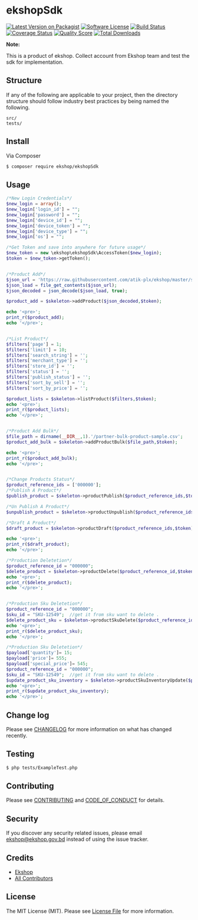 # ekshopSdk

[![Latest Version on Packagist][ico-version]][link-packagist]
[![Software License][ico-license]](LICENSE.md)
[![Build Status][ico-travis]][link-travis]
[![Coverage Status][ico-scrutinizer]][link-scrutinizer]
[![Quality Score][ico-code-quality]][link-code-quality]
[![Total Downloads][ico-downloads]][link-downloads]

**Note:** 

This is a product of ekshop. Collect account from Ekshop team and test the sdk for implementation.

## Structure

If any of the following are applicable to your project, then the directory structure should follow industry best practices by being named the following.

```
src/
tests/
```


## Install

Via Composer

``` bash
$ composer require ekshop/ekshopSdk
```

## Usage

``` php
/*New Login Credentials*/
$new_login = array();
$new_login['login_id'] = "";
$new_login['password'] = "";
$new_login['device_id'] = "";
$new_login['device_token'] = "";
$new_login['device_type'] = "";
$new_login['os'] = "";

/*Get Token and save into anywhere for future usage*/
$new_token = new \ekshop\ekshopSdk\AccessToken($new_login);
$token = $new_token->getToken();


/*Product Add*/
$json_url = 'https://raw.githubusercontent.com/atik-plx/ekshop/master/sample-product.json';
$json_load = file_get_contents($json_url);
$json_decoded = json_decode($json_load, true);

$product_add = $skeleton->addProduct($json_decoded,$token);

echo '<pre>';
print_r($product_add);
echo '</pre>';


/*List Product*/
$filters['page'] = 1;
$filters['limit'] = 10;
$filters['search_string'] = '';
$filters['merchant_type'] = '';
$filters['store_id'] = '';
$filters['status'] = '';
$filters['publish_status'] = '';
$filters['sort_by_sell'] = '';
$filters['sort_by_price'] = '';

$product_lists = $skeleton->listProduct($filters,$token);
echo '<pre>';
print_r($product_lists);
echo '</pre>';


/*Product Add Bulk*/
$file_path = dirname(__DIR__,1).'/partner-bulk-product-sample.csv';
$product_add_bulk = $skeleton->addProductBulk($file_path,$token);

echo '<pre>';
print_r($product_add_bulk);
echo '</pre>';


/*Change Products Status*/
$product_reference_ids = ['000000'];
/*Publish A Product*/
$publish_product = $skeleton->productPublish($product_reference_ids,$token);

/*Un Publish A Product*/
$unpublish_product = $skeleton->productUnpublish($product_reference_ids,$token);

/*Draft A Product*/
$draft_product = $skeleton->productDraft($product_reference_ids,$token);

echo '<pre>';
print_r($draft_product);
echo '</pre>';

/*Production Deletetion*/
$product_reference_id = "000000";
$delete_product = $skeleton->productDelete($product_reference_id,$token);
echo '<pre>';
print_r($delete_product);
echo '</pre>';


/*Production Sku Deletetion*/
$product_reference_id = "000000";
$sku_id = "SKU-12549";  //get it from sku want to delete .
$delete_product_sku = $skeleton->productSkuDelete($product_reference_id,$sku_id,$token);
echo '<pre>';
print_r($delete_product_sku);
echo '</pre>';

/*Production Sku Deletetion*/
$payload['quantity']= 15;
$payload['price']= 555;
$payload['special_price']= 545;
$product_reference_id = "000000";
$sku_id = "SKU-12549";  //get it from sku want to delete .
$update_product_sku_inventory = $skeleton->productSkuInventoryUpdate($product_reference_id,$sku_id,$payload,$token);
echo '<pre>';
print_r($update_product_sku_inventory);
echo '</pre>';

```

## Change log

Please see [CHANGELOG](CHANGELOG.md) for more information on what has changed recently.

## Testing

``` bash
$ php tests/ExampleTest.php
```

## Contributing

Please see [CONTRIBUTING](CONTRIBUTING.md) and [CODE_OF_CONDUCT](CODE_OF_CONDUCT.md) for details.

## Security

If you discover any security related issues, please email ekshop@ekshop.gov.bd instead of using the issue tracker.

## Credits

- [Ekshop][link-author]
- [All Contributors][link-contributors]

## License

The MIT License (MIT). Please see [License File](LICENSE.md) for more information.

[ico-version]: https://img.shields.io/packagist/v/ekshop/ekshopSdk.svg?style=flat-square
[ico-license]: https://img.shields.io/badge/license-MIT-brightgreen.svg?style=flat-square
[ico-travis]: https://img.shields.io/travis/ekshop/ekshopSdk/master.svg?style=flat-square
[ico-scrutinizer]: https://img.shields.io/scrutinizer/coverage/g/ekshop/ekshopSdk.svg?style=flat-square
[ico-code-quality]: https://img.shields.io/scrutinizer/g/ekshop/ekshopSdk.svg?style=flat-square
[ico-downloads]: https://img.shields.io/packagist/dt/ekshop/ekshopSdk.svg?style=flat-square

[link-packagist]: https://packagist.org/packages/ekshop/ekshopSdk
[link-travis]: https://travis-ci.org/ekshop/ekshopSdk
[link-scrutinizer]: https://scrutinizer-ci.com/g/ekshop/ekshopSdk/code-structure
[link-code-quality]: https://scrutinizer-ci.com/g/ekshop/ekshopSdk
[link-downloads]: https://packagist.org/packages/ekshop/ekshopSdk
[link-author]: https://github.com/ekshop
[link-contributors]: ../../contributors
